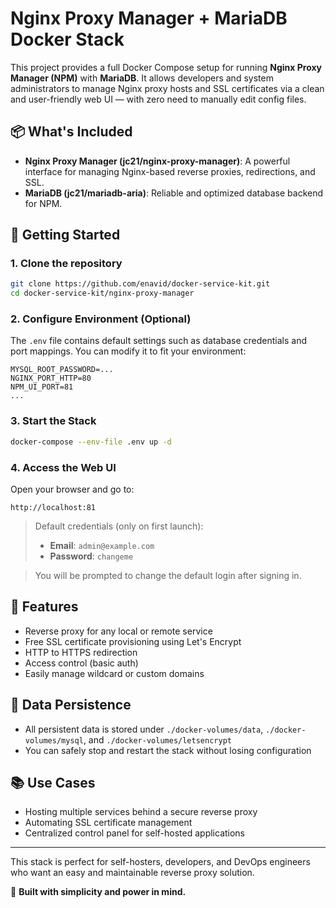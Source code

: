 # Nginx Proxy Manager + MariaDB Docker Stack

This project provides a full Docker Compose setup for running **Nginx Proxy Manager (NPM)** with **MariaDB**. It allows developers and system administrators to manage Nginx proxy hosts and SSL certificates via a clean and user-friendly web UI — with zero need to manually edit config files.

## 📦 What's Included

- **Nginx Proxy Manager (jc21/nginx-proxy-manager)**: A powerful interface for managing Nginx-based reverse proxies, redirections, and SSL.
- **MariaDB (jc21/mariadb-aria)**: Reliable and optimized database backend for NPM.

## 🚀 Getting Started

### 1. Clone the repository

```bash
git clone https://github.com/enavid/docker-service-kit.git
cd docker-service-kit/nginx-proxy-manager
```

### 2. Configure Environment (Optional)

The `.env` file contains default settings such as database credentials and port mappings. You can modify it to fit your environment:

```env
MYSQL_ROOT_PASSWORD=...
NGINX_PORT_HTTP=80
NPM_UI_PORT=81
...
```

### 3. Start the Stack

```bash
docker-compose --env-file .env up -d
```

### 4. Access the Web UI

Open your browser and go to:

```
http://localhost:81
```

> Default credentials (only on first launch):
>
> - **Email**: `admin@example.com`
> - **Password**: `changeme`

> You will be prompted to change the default login after signing in.

## 🔐 Features

- Reverse proxy for any local or remote service
- Free SSL certificate provisioning using Let's Encrypt
- HTTP to HTTPS redirection
- Access control (basic auth)
- Easily manage wildcard or custom domains

## 💾 Data Persistence

- All persistent data is stored under `./docker-volumes/data`, `./docker-volumes/mysql`, and `./docker-volumes/letsencrypt`
- You can safely stop and restart the stack without losing configuration

## 📚 Use Cases

- Hosting multiple services behind a secure reverse proxy
- Automating SSL certificate management
- Centralized control panel for self-hosted applications

---

This stack is perfect for self-hosters, developers, and DevOps engineers who want an easy and maintainable reverse proxy solution.

🔧 **Built with simplicity and power in mind.**
